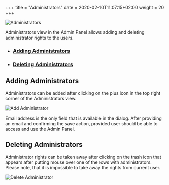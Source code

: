 +++
title = "Administrators"
date = 2020-02-10T11:07:15+02:00
weight = 20
+++

![Administrators](/img/kubermatic/v2.22/ui/admins.png?classes=shadow,border "Administrators View")

Administrators view in the Admin Panel allows adding and deleting administrator rights to the users.

- ### [Adding Administrators](#adding-administrators)
- ### [Deleting Administrators](#deleting-administrators)

## Adding Administrators
Administrators can be added after clicking on the plus icon in the top right corner of the Administrators view.

![Add Administrator](/img/kubermatic/v2.22/ui/admin_add.png?classes=shadow,border&height=200 "Administrator Add Dialog")

Email address is the only field that is available in the dialog. After providing an email and confirming the save action,
provided user should be able to access and use the Admin Panel.

## Deleting Administrators
Administrator rights can be taken away after clicking on the trash icon that appears after putting mouse over one of the
rows with administrators. Please note, that it is impossible to take away the rights from current user.

![Delete Administrator](/img/kubermatic/v2.22/ui/admin_delete.png?classes=shadow,border&height=200 "Administrator Delete Dialog")
